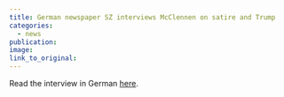 ```yaml
---
title: German newspaper SZ interviews McClennen on satire and Trump
categories: 
  - news
publication:
image:
link_to_original:
---
```



Read the interview in German [here](http://www.sueddeutsche.de/kultur/donald-trump-die-letzte-hemmschwelle-der-trump-kritiker-ist-gefallen-1.3531665).
